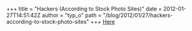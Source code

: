 +++
title = "Hackers (According to Stock Photo Sites)"
date = 2012-01-27T14:51:42Z
author = "typ_o"
path = "/blog/2012/01/27/hackers-according-to-stock-photo-sites"
+++
[Here](https://www.sadanduseless.com/2011/12/stock-photo-hackers/)

